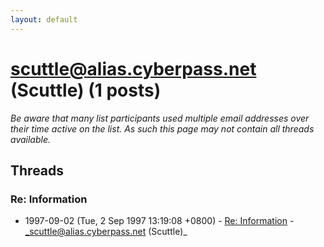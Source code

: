 ```yaml
---
layout: default
---
```


# scuttle@alias.cyberpass.net (Scuttle) (1 posts)

_Be aware that many list participants used multiple email addresses over their time active on the list. As such this page may not contain all threads available._

## Threads

### Re: Information
+ 1997-09-02 (Tue, 2 Sep 1997 13:19:08 +0800) - [Re: Information](/archive/1997/09/f1acda2e05c26188aa1513dd18b3304ab5b1786461207a987fa955e3682376af) - _scuttle@alias.cyberpass.net (Scuttle)_

